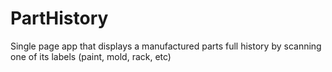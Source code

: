 # PartHistory
 Single page app that displays a manufactured parts full history by scanning one of its labels (paint, mold, rack, etc)
